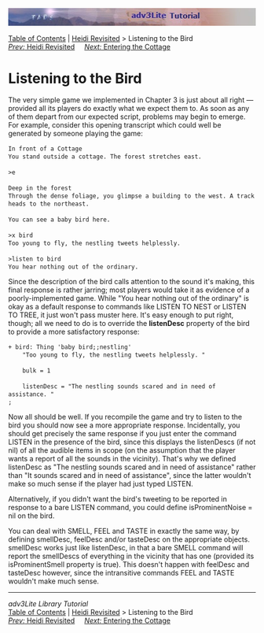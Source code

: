 ---
---
<div class="topbar">

<img src="topbar.jpg" data-border="0" />

</div>

<div class="nav">

<a href="toc.html" class="nav">Table of Contents</a> \|
<a href="revisit.html" class="nav">Heidi Revisited</a> \> Listening to
the Bird  
<span class="navnp"><a href="revisit.html" class="nav"><em>Prev:</em> Heidi Revisited</a>
    <a href="cottage.html" class="nav"><em>Next:</em> Entering the
Cottage</a>     </span>

</div>

<div class="main">

# Listening to the Bird

The very simple game we implemented in Chapter 3 is just about all right
— provided all its players do exactly what we expect them to. As soon as
any of them depart from our expected script, problems may begin to
emerge. For example, consider this opening transcript which could well
be generated by someone playing the game:

<div class="cmdline">

    In front of a Cottage
    You stand outside a cottage. The forest stretches east. 

    >e

    Deep in the forest
    Through the dense foliage, you glimpse a building to the west. A track heads to the northeast. 

    You can see a baby bird here.

    >x bird
    Too young to fly, the nestling tweets helplessly. 

    >listen to bird
    You hear nothing out of the ordinary.

</div>

Since the description of the bird calls attention to the sound it's
making, this final response is rather jarring; most players would take
it as evidence of a poorly-implemented game. While "You hear nothing out
of the ordinary" is okay as a default response to commands like LISTEN
TO NEST or LISTEN TO TREE, it just won't pass muster here. It's easy
enough to put right, though; all we need to do is to override the
**listenDesc** property of the bird to provide a more satisfactory
response:

<div class="code">

    + bird: Thing 'baby bird;;nestling'
        "Too young to fly, the nestling tweets helplessly. "
           
        bulk = 1
        
        listenDesc = "The nestling sounds scared and in need of assistance. "
    ;

</div>

Now all should be well. If you recompile the game and try to listen to
the bird you should now see a more appropriate response. Incidentally,
you should get precisely the same response if you just enter the command
LISTEN in the presence of the bird, since this displays the listenDescs
(if not nil) of all the audible items in scope (on the assumption that
the player wants a report of all the sounds in the vicinity). That's why
we defined listenDesc as "The nestling sounds scared and in need of
assistance" rather than "It sounds scared and in need of assistance",
since the latter wouldn't make so much sense if the player had just
typed LISTEN.

Alternatively, if you didn't want the bird's tweeting to be reported in
response to a bare LISTEN command, you could define
<span class="code">isProminentNoise = nil</span> on the bird.

You can deal with SMELL, FEEL and TASTE in exactly the same way, by
defining <span class="code">smellDesc</span>,
<span class="code">feelDesc</span> and/or
<span class="code">tasteDesc</span> on the appropriate objects.
<span class="code">smellDesc</span> works just like
<span class="code">listenDesc</span>, in that a bare SMELL command will
report the smellDescs of everything in the vicinity that has one
(provided its isProminentSmell property is true). This doesn't happen
with <span class="code">feelDesc</span> and
<span class="code">tasteDesc</span> however, since the intransitive
commands FEEL and TASTE wouldn't make much sense.

</div>

------------------------------------------------------------------------

<div class="navb">

*adv3Lite Library Tutorial*  
<a href="toc.html" class="nav">Table of Contents</a> \|
<a href="revisit.html" class="nav">Heidi Revisited</a> \> Listening to
the Bird  
<span class="navnp"><a href="revisit.html" class="nav"><em>Prev:</em> Heidi Revisited</a>
    <a href="cottage.html" class="nav"><em>Next:</em> Entering the
Cottage</a>     </span>

</div>
